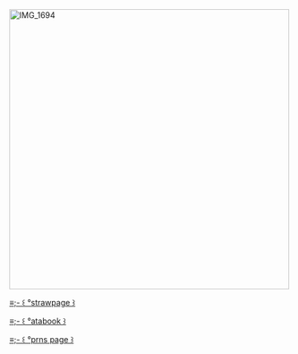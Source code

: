 <img width="500" height="500" alt="IMG_1694" src="https://github.com/user-attachments/assets/6d9fcc29-d948-4a19-baa7-881cd52785b7" />

[≡;- ꒰ °strawpage ꒱](https://paparazzimurderparty.straw.page/) 

[≡;- ꒰ °atabook ꒱](https://cubibibibism.atabook.org/)

[≡;- ꒰ °prns page ꒱](https://en.pronouns.page/@moonpaint)
